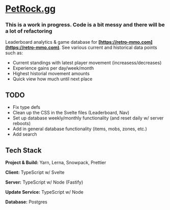 # [PetRock.gg](https://petrock.gg)

### This is a work in progress. Code is a bit messy and there will be a lot of refactoring

Leaderboard analytics & game database for **[https://retro-mmo.com](https://retro-mmo.com)**. See various
current and historical data points such as:

- Current standings with latest player movement (increasess/decreases)
- Experience gains per day/week/month
- Highest historial movement amounts
- Quick view how much until next place

## TODO
- Fix type defs
- Clean up the CSS in the Svelte files (Leaderboard, Nav)
- Set up database weekly/monthly functionality (and reset daily w/ server reboots)
- Add in general database functionality (items, mobs, zones, etc.)
- Add search

## Tech Stack
**Project & Build:** Yarn, Lerna, Snowpack, Prettier

**Client:** TypeScript w/ Svelte

**Server:** TypeScript w/ Node (Fastify)

**Update Service:** TypeScript w/ Node

**Database:** Postgres
